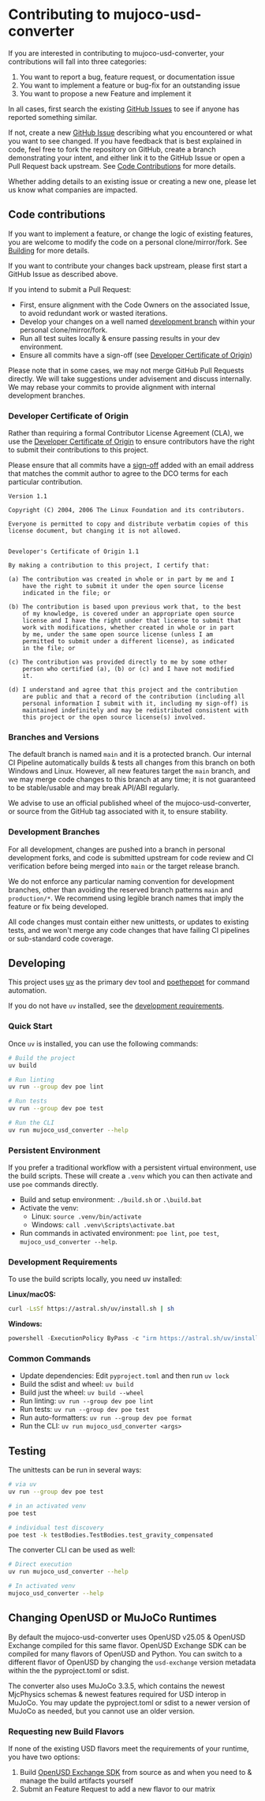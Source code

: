# Contributing to mujoco-usd-converter

If you are interested in contributing to mujoco-usd-converter, your contributions will fall
into three categories:
1. You want to report a bug, feature request, or documentation issue
2. You want to implement a feature or bug-fix for an outstanding issue
3. You want to propose a new Feature and implement it

In all cases, first search the existing [GitHub Issues](https://github.com/newton-physics/mujoco-usd-converter/issues) to see if anyone has reported something similar.

If not, create a new [GitHub Issue](https://github.com/newton-physics/mujoco-usd-converter/issues/new/choose) describing what you encountered or what you want to see changed. If you have feedback that is best explained in code, feel free to fork the repository on GitHub, create a branch demonstrating your intent, and either link it to the GitHub Issue or open a Pull Request back upstream. See [Code Contributions](#code-contributions) for more details.

Whether adding details to an existing issue or creating a new one, please let us know what companies are impacted.

## Code contributions

If you want to implement a feature, or change the logic of existing features, you are welcome to modify the code on a personal clone/mirror/fork. See [Building](#building) for more details.

If you want to contribute your changes back upstream, please first start a GitHub Issue as described above.

If you intend to submit a Pull Request:
- First, ensure alignment with the Code Owners on the associated Issue, to avoid redundant work or wasted iterations.
- Develop your changes on a well named [development branch](#development-branches) within your personal clone/mirror/fork.
- Run all test suites locally & ensure passing results in your dev environment.
- Ensure all commits have a sign-off (see [Developer Certificate of Origin](#developer-certificate-of-origin))

Please note that in some cases, we may not merge GitHub Pull Requests directly. We will take suggestions under advisement and discuss internally. We may rebase your commits to provide alignment with internal development branches.

### Developer Certificate of Origin

Rather than requiring a formal Contributor License Agreement (CLA), we use the [Developer Certificate of Origin](https://developercertificate.org/) to ensure contributors have the right to submit their contributions to this project.

Please ensure that all commits have a [sign-off](https://git-scm.com/docs/git-commit#Documentation/git-commit.txt-code--signoffcode) added with an email address that matches the commit author to agree to the DCO terms for each particular contribution.

```text
Version 1.1

Copyright (C) 2004, 2006 The Linux Foundation and its contributors.

Everyone is permitted to copy and distribute verbatim copies of this
license document, but changing it is not allowed.


Developer's Certificate of Origin 1.1

By making a contribution to this project, I certify that:

(a) The contribution was created in whole or in part by me and I
    have the right to submit it under the open source license
    indicated in the file; or

(b) The contribution is based upon previous work that, to the best
    of my knowledge, is covered under an appropriate open source
    license and I have the right under that license to submit that
    work with modifications, whether created in whole or in part
    by me, under the same open source license (unless I am
    permitted to submit under a different license), as indicated
    in the file; or

(c) The contribution was provided directly to me by some other
    person who certified (a), (b) or (c) and I have not modified
    it.

(d) I understand and agree that this project and the contribution
    are public and that a record of the contribution (including all
    personal information I submit with it, including my sign-off) is
    maintained indefinitely and may be redistributed consistent with
    this project or the open source license(s) involved.
```

### Branches and Versions

The default branch is named `main` and it is a protected branch. Our internal CI Pipeline automatically builds & tests all changes from this branch on both Windows and Linux. However, all new features target the `main` branch, and we may merge code changes to this branch at any time; it is not guaranteed to be stable/usable and may break API/ABI regularly.

We advise to use an official published wheel of the mujoco-usd-converter, or source from the GitHub tag associated with it, to ensure stability.

### Development Branches

For all development, changes are pushed into a branch in personal development forks, and code is submitted upstream for code review and CI verification before being merged into `main` or the target release branch.

We do not enforce any particular naming convention for development branches, other than avoiding the reserved branch patterns `main` and `production/*`. We recommend using legible branch names that imply the feature or fix being developed.

All code changes must contain either new unittests, or updates to existing tests, and we won't merge any code changes that have failing CI pipelines or sub-standard code coverage.

## Developing

This project uses [uv](https://docs.astral.sh/uv/) as the primary dev tool and [poethepoet](https://github.com/nat-n/poethepoet) for command automation.

If you do not have `uv` installed, see the [development requirements](#development-requirements).

### Quick Start

Once `uv` is installed, you can use the following commands:

```bash
# Build the project
uv build

# Run linting
uv run --group dev poe lint

# Run tests
uv run --group dev poe test

# Run the CLI
uv run mujoco_usd_converter --help
```

### Persistent Environment

If you prefer a traditional workflow with a persistent virtual environment, use the build scripts. These will create a `.venv` which you can then activate and use `poe` commands directly.

- Build and setup environment: `./build.sh` or `.\build.bat`
- Activate the venv:
    - Linux: `source .venv/bin/activate`
    - Windows: `call .venv\Scripts\activate.bat`
- Run commands in activated environment: `poe lint`, `poe test`, `mujoco_usd_converter --help`.

### Development Requirements

To use the build scripts locally, you need uv installed:

**Linux/macOS:**
```bash
curl -LsSf https://astral.sh/uv/install.sh | sh
```

**Windows:**
```powershell
powershell -ExecutionPolicy ByPass -c "irm https://astral.sh/uv/install.ps1 | iex"
```

### Common Commands

- Update dependencies: Edit `pyproject.toml` and then run `uv lock`
- Build the sdist and wheel: `uv build`
- Build just the wheel: `uv build --wheel`
- Run linting: `uv run --group dev poe lint`
- Run tests: `uv run --group dev poe test`
- Run auto-formatters: `uv run --group dev poe format`
- Run the CLI: `uv run mujoco_usd_converter <args>`

## Testing

The unittests can be run in several ways:

```bash
# via uv
uv run --group dev poe test

# in an activated venv
poe test

# individual test discovery
poe test -k testBodies.TestBodies.test_gravity_compensated
```

The converter CLI can be used as well:

```bash
# Direct execution
uv run mujoco_usd_converter --help

# In activated venv
mujoco_usd_converter --help
```

## Changing OpenUSD or MuJoCo Runtimes

By default the mujoco-usd-converter uses OpenUSD v25.05 & OpenUSD Exchange compiled for this same flavor. OpenUSD Exchange SDK can be compiled for many flavors of OpenUSD and Python. You can switch to a different flavor of OpenUSD by changing the `usd-exchange` version metadata within the the pyproject.toml or sdist.

The converter also uses MuJoCo 3.3.5, which contains the newest MjcPhysics schemas & newest features required for USD interop in MuJoCo. You may update the pyproject.toml or sdist to a newer version of MuJoCo as needed, but you cannot use an older version.

### Requesting new Build Flavors

If none of the existing USD flavors meet the requirements of your runtime, you have two options:
1. Build [OpenUSD Exchange SDK](https://github.com/NVIDIA-Omniverse/usd-exchange) from source as and when you need to & manage the build artifacts yourself
2. Submit an Feature Request to add a new flavor to our matrix
